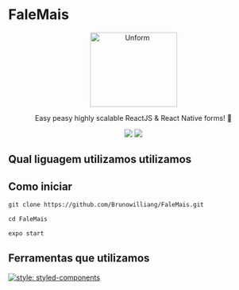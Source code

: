 # FaleMais

<p align="center">
  <a href="https://unform.dev">
    <img src="https://storage.googleapis.com/golden-wind/unform/unform.svg" height="150" width="175" alt="Unform" />
  </a>
</p>

<p align="center">Easy peasy highly scalable ReactJS & React Native forms! 🚀</p>

<div align="center">
  <img src="https://img.shields.io/static/v1?label=Expo&message=~41.0.1&color=FF872C&style=for-the-badge&logo=expo"/>
  <img src="https://img.shields.io/static/v1?label=React Native&message=~41.0.1&color=FF872C&style=for-the-badge&logo=react"/>

</div>

## Qual liguagem utilizamos utilizamos

## Como iniciar

```md
git clone https://github.com/Brunowilliang/FaleMais.git
```

```md
cd FaleMais
```

```md
expo start
```

## Ferramentas que utilizamos

[![style: styled-components](https://img.shields.io/badge/style-%F0%9F%92%85%20styled--components-orange.svg?colorB=daa357&colorA=db748e)](https://github.com/styled-components/styled-components)
